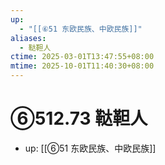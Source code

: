 ```yaml
---
up:
  - "[[⑥51 东欧民族、中欧民族]]"
aliases:
  - 鞑靼人
ctime: 2025-03-01T13:47:55+08:00
mtime: 2025-10-01T11:40:30+08:00
---
```


# ⑥512.73 鞑靼人

- up: [[⑥51 东欧民族、中欧民族]]
